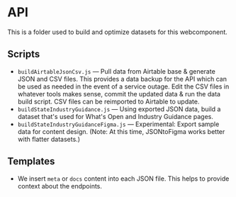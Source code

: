 # API

This is a folder used to build and optimize datasets for this webcomponent.

## Scripts

* `buildAirtableJsonCsv.js` — Pull data from Airtable base & generate JSON and CSV files. This provides a data backup for the API which can be used as needed in the event of a service outage. Edit the CSV files in whatever tools makes sense, commit the updated data & run the data build script. CSV files can be reimported to Airtable to update.
* `buildStateIndustryGuidance.js` — Using exported JSON data, build a dataset that's used for What's Open and Industry Guidance pages.
* `buildStateIndustryGuidanceFigma.js` — Experimental: Export sample data for content design. (Note: At this time, JSONtoFigma works better with flatter datasets.)

## Templates
* We insert `meta` or `docs` content into each JSON file. This helps to provide context about the endpoints.